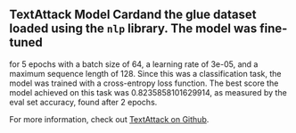 ## TextAttack Model Cardand the glue dataset loaded using the `nlp` library. The model was fine-tuned 
for 5 epochs with a batch size of 64, a learning 
rate of 3e-05, and a maximum sequence length of 128. 
Since this was a classification task, the model was trained with a cross-entropy loss function. 
The best score the model achieved on this task was 0.8235858101629914, as measured by the 
eval set accuracy, found after 2 epochs.

For more information, check out [TextAttack on Github](https://github.com/QData/TextAttack).
